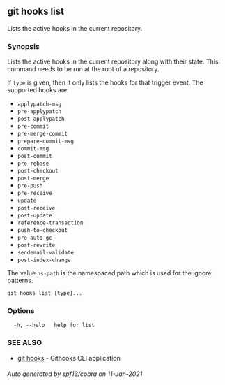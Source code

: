 ## git hooks list

Lists the active hooks in the current repository.

### Synopsis

Lists the active hooks in the current repository along with their state.
This command needs to be run at the root of a repository.

If `type` is given, then it only lists the hooks for that trigger event.
The supported hooks are:

- `applypatch-msg`
- `pre-applypatch`
- `post-applypatch`
- `pre-commit`
- `pre-merge-commit`
- `prepare-commit-msg`
- `commit-msg`
- `post-commit`
- `pre-rebase`
- `post-checkout`
- `post-merge`
- `pre-push`
- `pre-receive`
- `update`
- `post-receive`
- `post-update`
- `reference-transaction`
- `push-to-checkout`
- `pre-auto-gc`
- `post-rewrite`
- `sendemail-validate`
- `post-index-change`

The value `ns-path` is the namespaced path which is used for the ignore patterns.

```
git hooks list [type]...
```

### Options

```
  -h, --help   help for list
```

### SEE ALSO

* [git hooks](git_hooks.md)	 - Githooks CLI application

###### Auto generated by spf13/cobra on 11-Jan-2021
